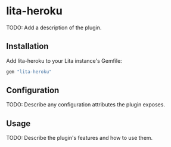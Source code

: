 # lita-heroku

TODO: Add a description of the plugin.

## Installation

Add lita-heroku to your Lita instance's Gemfile:

``` ruby
gem "lita-heroku"
```

## Configuration

TODO: Describe any configuration attributes the plugin exposes.

## Usage

TODO: Describe the plugin's features and how to use them.
